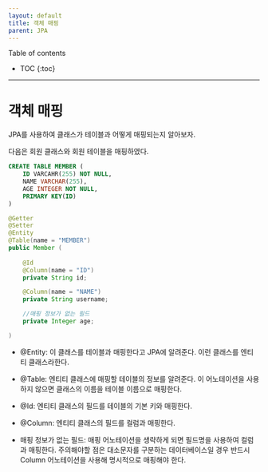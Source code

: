```yaml
---
layout: default
title: 객체 매핑
parent: JPA
---
```



Table of contents


- TOC
{:toc}


---

# 객체 매핑

JPA를 사용하여 클래스가 테이블과 어떻게 매핑되는지 알아보자.

다음은 회원 클래스와 회원 테이블을 매핑하였다.

```sql
CREATE TABLE MEMBER (
    ID VARCAHR(255) NOT NULL,
    NAME VARCHAR(255),
    AGE INTEGER NOT NULL,
    PRIMARY KEY(ID)
)
```

```java
@Getter
@Setter
@Entity
@Table(name = "MEMBER")
public Member (
    
    @Id
    @Column(name = "ID")
    private String id;

    @Column(name = "NAME")
    private String username;

    //매핑 정보가 없는 필드
    private Integer age;

)
```

- @Entity: 이 클래스를 테이블과 매핑한다고 JPA에 알려준다. 이런 클래스를 엔티티 클래스라한다.

- @Table: 엔티티 클래스에 매핑할 테이블의 정보를 알려준다. 이 어노테이션을 사용하지 않으면 클래스의 이름을 테이블 이름으로 매핑한다.

- @Id: 엔티티 클래스의 필드를 테이블의 기본 키와 매핑한다. 

- @Column: 엔티티 클래스의 필드를 컬럼과 매핑한다.

- 매핑 정보가 없는 필드: 매핑 어노테이션을 생략하게 되면 필드명을 사용하여 컬럼과 매핑한다. 주의해야할 점은 대소문자를 구분하는 데이터베이스일 경우 반드시 Column 어노테이션을 사용해 명시적으로 매핑해야 한다.

